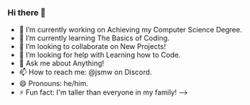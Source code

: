 ### Hi there 👋

- 🔭 I’m currently working on Achieving my Computer Science Degree.
- 🌱 I’m currently learning The Basics of Coding.
- 👯 I’m looking to collaborate on New Projects!
- 🤔 I’m looking for help with Learning how to Code.
- 💬 Ask me about Anything!
- 📫 How to reach me: @jsmw on Discord.
- 😄 Pronouns: he/him.
- ⚡ Fun fact: I'm taller than everyone in my family!
-->
